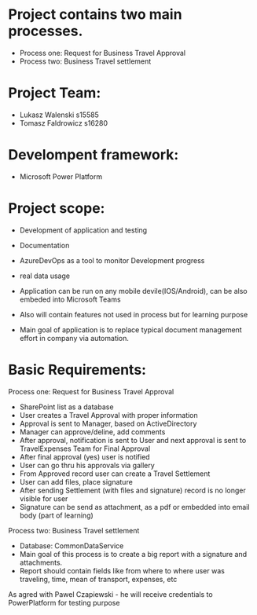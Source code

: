 # Project contains two main processes.
- Process one: Request for Business Travel Approval
-	Process two: Business Travel settlement

# Project Team:
-	Lukasz Walenski s15585
-	Tomasz Faldrowicz s16280

# Develompent framework:
- Microsoft Power Platform 

# Project scope:
-	Development of application and testing
-	Documentation 
-	AzureDevOps as a tool to monitor Development progress
-	real data usage

- Application can be run on any mobile devile(IOS/Android), can be also embeded into Microsoft Teams
- Also will contain features not used in process but for learning purpose
- Main goal of application is to replace typical document management effort in company via automation.

# Basic Requirements:
 Process one: Request for Business Travel Approval
-	SharePoint list as a database
-	User creates a Travel Approval with proper information
-	Approval is sent to Manager, based on ActiveDirectory
-	Manager can approve/deline, add comments
-	After approval, notification is sent to User and next approval is sent to TravelExpenses Team for Final Approval 
-	After final approval (yes) user is notified
-	User can go thru his approvals via gallery
-	From Approved record user can create a Travel Settlement
-	User can add files, place signature
-	After sending Settlement (with files and signature) record is no longer visible for user
-	Signature can be send as attachment, as a pdf or embedded into email body (part of learning)

Process two: Business Travel settlement
-	Database: CommonDataService
- Main goal of this process is to create a big report with a signature and attachments.
- Report should contain fields like from where to where user was traveling, time, mean of transport, expenses, etc

As agred with Pawel Czapiewski - he will receive credentials to PowerPlatform for testing purpose
